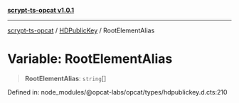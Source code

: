 [**scrypt-ts-opcat v1.0.1**](../../../README.md)

***

[scrypt-ts-opcat](../../../README.md) / [HDPublicKey](../README.md) / RootElementAlias

# Variable: RootElementAlias

> **RootElementAlias**: `string`[]

Defined in: node\_modules/@opcat-labs/opcat/types/hdpublickey.d.cts:210
